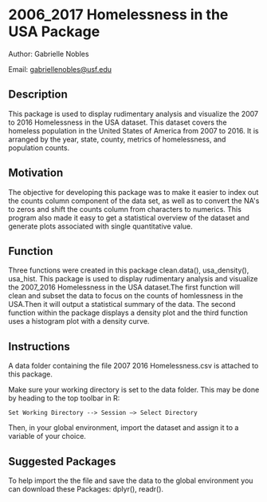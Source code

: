 
# 2006_2017 Homelessness in the USA Package

Author: Gabrielle Nobles 

Email: gabriellenobles@usf.edu 



## Description 
This package is used to display rudimentary analysis and visualize the 2007 to 2016 Homelessness in the USA dataset. This dataset covers the homeless population in the United States of America from 2007 to 2016. It is arranged by the year, state, county, metrics of homelessness, and population counts. 


## Motivation
The objective for developing this package was to make it easier to index out the counts column component of the data set, as well as to convert the NA's to zeros and shift the counts column from characters to numerics. This program also made it easy to get a statistical overview of the dataset and generate plots associated with single quantitative value.


## Function 
Three functions were created in this package clean.data(), usa_density(), usa_hist. This package is used to display rudimentary analysis and visualize the 2007_2016 Homelessness in the USA dataset.The first function will clean and subset the data to focus on the counts of homlessness in the USA.Then it will output a statistical summary of the data. The second function within the package displays a density plot and the third function uses a histogram plot with a density curve.


## Instructions

A data folder containing the file 2007 2016 Homelessness.csv is attached to this package. 

Make sure your working directory is set to the data folder. This may be done by heading to the top toolbar in R:

    Set Working Directory --> Session —> Select Directory 

Then, in your global environment, import the dataset and assign it to a variable of your choice.
## Suggested Packages

To help import the the file and save the data to the global environment you can download these Packages:
    dplyr(),
    readr().
